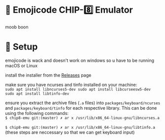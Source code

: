 # 🎱 Emojicode CHIP-8️⃣ Emulator
moob boon

# 🔨 Setup
emojicode is wack and doesn't work on windows so u have to be running macOS or Linux <br>

install the installer from the [Releases](https://github.com/siddkhannaa/chip8-emu/releases) page <br>

make sure you have ncurses and tinfo installed on your machine: <br>
`sudo apt install libncurses5-dev
sudo apt install libcurseesw5-dev
sudo apt install libtinfo-dev`

ensure you extract the archive files (`.a` files) into  `packages/keyboard/ncurses` and `packages/keyboard/tinfo` for each respective library. This can be done using the following commands: <br>
`$ chip8-emu git:(master) ✗ ar x /usr/lib/x86_64-linux-gnu/libncurses.a` <br>           
`$ chip8-emu git:(master) ✗ ar x /usr/lib/x86_64-linux-gnu/libtinfo.a` <br>
(these steps are neccessary so that we can get keyboard input)

